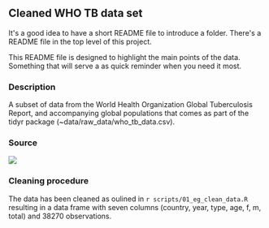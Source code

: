 ## **Cleaned WHO TB data set**

It's a good idea to have a short README file to introduce a folder. There's a README file in the top level of this project. 

This README file is designed to highlight the main points of the data. Something that will serve a as quick reminder when you need it most.

### Description
A subset of data from the World Health Organization Global Tuberculosis Report, and accompanying global populations that comes as part of the tidyr package (~data/raw_data/who_tb_data.csv).

### Source
![](http://www.who.int/tb/country/data/download/en/)

### Cleaning procedure
The data has been cleaned as oulined in `r scripts/01_eg_clean_data.R` resulting in a data frame with seven columns (country, year, type, age, f, m, total) and 38270 observations.